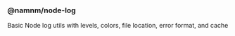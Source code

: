 ### @namnm/node-log

Basic Node log utils with levels, colors, file location, error format, and cache
